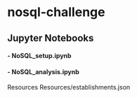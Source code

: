 # nosql-challenge

## Jupyter Notebooks
#### - NoSQL_setup.ipynb
#### - NoSQL_analysis.ipynb

Resources
Resources/establishments.json